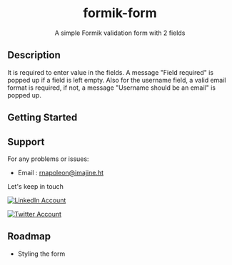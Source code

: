 
<h1 align="center">
formik-form
</h1>
<p align="center">A simple Formik validation form with 2 fields<p>

## Description

It is required to enter value in the fields. A message "Field required" is popped up if a field is left empty. Also for the username field, a valid email format is required, if not, a message "Username should be an email" is popped up.

## Getting Started


## Support

For any problems or issues:
* Email : <rnapoleon@imajine.ht>

Let's keep in touch

[![LinkedIn Account](https://res.cloudinary.com/napo05/image/upload/c_scale,w_40/v1635287719/SocialMediaLogo/NicePng_linkedin-images-png_9192440_w8rfwf.png)](https://www.linkedin.com/in/rodolpho-richard-napoleon-30337113/)

[![Twitter Account](https://res.cloudinary.com/napo05/image/upload/c_scale,w_40/v1635289001/SocialMediaLogo/NicePng_metlife-logo-png_9274906_xn6ecf.png)](https://twitter.com/papinapo)

## Roadmap

* Styling the form
